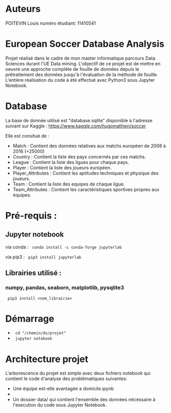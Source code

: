 
# Auteurs
POITEVIN Louis 
numéro étudiant: 11410541

# European Soccer Database Analysis

Projet réalisé dans le cadre de mon master informatique parcours Data Sciences durant l'UE Data mining.
L'objectif de ce projet est de mettre en oeuvre une approche complète de fouille de données depuis le prétraitement des données jusqu'à l'évaluation de la méthode de fouille.
L'entière réalisation du code à été effectué avec Python3 sous Jupyter Notebook.

# Database 
La base de donnée utilisé est "database.sqlite" disponible à l'adresse suivant sur Kaggle : https://www.kaggle.com/hugomathien/soccer

Elle est consitué de :
* Match : Contient des données relatives aux matchs européen de 2008 à 2016 (+25000)
* Country : Contient la liste des pays concernés par ces matchs.
* League : Contient la liste des ligues pour chaque pays.
* Player : Contient la liste des joueurs européen.
* Player_Attributes : Contient les aptitudes techniques et physique des joueurs.
* Team : Contient la liste des equipes de chaque ligue.
* Team_Attributes : Contient les caractéristiques sportives propres aux équipes.

# Pré-requis : 

## Jupyter notebook
via conda : 
<code>  conda install -c conda-forge jupyterlab </code>

via pip3 :
<code> pip3 install jupyterlab </code>

## Librairies utilisé :
### numpy, pandas, seaborn, matplotlib, pysqlite3
<code> pip3 install <nom_librairie> </code>

# Démarrage 
* <code> cd "/chemin/du/projet" </code>
* <code> jupyter notebook </code>

# Architecture projet 
L'arborescence du projet est simple avec deux fichiers notebook qui contient le code d'analyse des problématiques suivantes:
* Une équipe est-elle avantagée a domicile.ipynb
* 
* Un dossier data/ qui contient l'ensemble des données nécéssaire à l'execution du code sous Jupyter Notebook.
